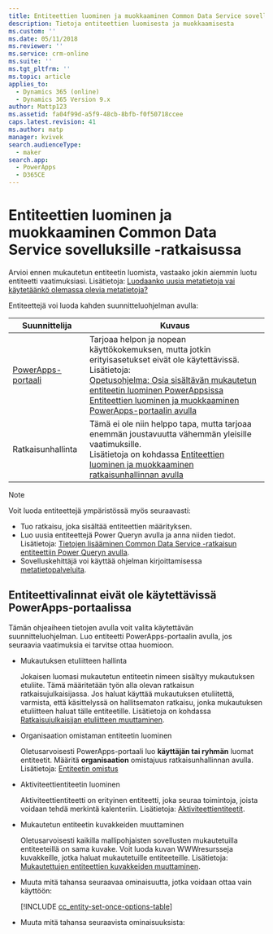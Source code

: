 ```yaml
---
title: Entiteettien luominen ja muokkaaminen Common Data Service sovelluksille -ratkaisussa | MicrosoftDocs
description: Tietoja entiteettien luomisesta ja muokkaamisesta
ms.custom: ''
ms.date: 05/11/2018
ms.reviewer: ''
ms.service: crm-online
ms.suite: ''
ms.tgt_pltfrm: ''
ms.topic: article
applies_to:
  - Dynamics 365 (online)
  - Dynamics 365 Version 9.x
author: Mattp123
ms.assetid: fa04f99d-a5f9-48cb-8bfb-f0f50718ccee
caps.latest.revision: 41
ms.author: matp
manager: kvivek
search.audienceType:
  - maker
search.app:
  - PowerApps
  - D365CE
---
```

# <a name="create-and-edit-entities-in-common-data-service-for-apps"></a>Entiteettien luominen ja muokkaaminen Common Data Service sovelluksille -ratkaisussa

Arvioi ennen mukautetun entiteetin luomista, vastaako jokin aiemmin luotu entiteetti vaatimuksiasi. Lisätietoja: [Luodaanko uusia metatietoja vai käytetäänkö olemassa olevia metatietoja?](create-edit-metadata.md#create-new-metadata-or-use-existing-metadata)

Entiteettejä voi luoda kahden suunnitteluohjelman avulla:

|Suunnittelija| Kuvaus|
|--|--|
|[PowerApps-portaali](https://web.powerapps.com/?utm_source=padocs&utm_medium=linkinadoc&utm_campaign=referralsfromdoc)|Tarjoaa helpon ja nopean käyttökokemuksen, mutta jotkin erityisasetukset eivät ole käytettävissä.<br />Lisätietoja: <br />[Opetusohjelma: Osia sisältävän mukautetun entiteetin luominen PowerAppsissa](/powerapps/maker/common-data-service/create-custom-entity)<br />[Entiteettien luominen ja muokkaaminen PowerApps-portaalin avulla](create-edit-entities-portal.md)|
|Ratkaisunhallinta|Tämä ei ole niin helppo tapa, mutta tarjoaa enemmän joustavuutta vähemmän yleisille vaatimuksille. <br />Lisätietoja on kohdassa [Entiteettien luominen ja muokkaaminen ratkaisunhallinnan avulla](create-edit-entities-solution-explorer.md)|

> [!NOTE]
> Voit luoda entiteettejä ympäristössä myös seuraavasti:
> - Tuo ratkaisu, joka sisältää entiteettien määrityksen.
> - Luo uusia entiteettejä Power Queryn avulla ja anna niiden tiedot. Lisätietoja: [Tietojen lisääminen Common Data Service -ratkaisun entiteettiin Power Queryn avulla](/powerapps/maker/common-data-service/data-platform-cds-newentity-pq).
> - Sovelluskehittäjä voi käyttää ohjelman kirjoittamisessa [metatietopalveluita](/powerapps/developer/common-data-service/use-web-services#metadata-services).


## <a name="entity-options-not-available-in-the-powerapps-portal"></a>Entiteettivalinnat eivät ole käytettävissä PowerApps-portaalissa

Tämän ohjeaiheen tietojen avulla voit valita käytettävän suunnitteluohjelman. Luo entiteetti PowerApps-portaalin avulla, jos seuraavia vaatimuksia ei tarvitse ottaa huomioon.

- Mukautuksen etuliitteen hallinta

  Jokaisen luomasi mukautetun entiteetin nimeen sisältyy mukautuksen etuliite. Tämä määritetään työn alla olevan ratkaisun ratkaisujulkaisijassa. Jos haluat käyttää mukautuksen etuliitettä, varmista, että käsittelyssä on hallitsematon ratkaisu, jonka mukautuksen etuliitteen haluat tälle entiteetille. Lisätietoja on kohdassa [Ratkaisujulkaisijan etuliitteen muuttaminen](change-solution-publisher-prefix.md).

- Organisaation omistaman entiteetin luominen

  Oletusarvoisesti PowerApps-portaali luo **käyttäjän tai ryhmän** luomat entiteetit. Määritä **organisaation** omistajuus ratkaisunhallinnan avulla. Lisätietoja: [Entiteetin omistus](types-of-entities.md#entity-ownership)

- Aktiviteettientiteetin luominen

  Aktiviteettientiteetti on erityinen entiteetti, joka seuraa toimintoja, joista voidaan tehdä merkintä kalenteriin. Lisätietoja: [Aktiviteettientiteetit](types-of-entities.md#activity-entities).

- Mukautetun entiteetin kuvakkeiden muuttaminen

  Oletusarvoisesti kaikilla mallipohjaisten sovellusten mukautetuilla entiteeteillä on sama kuvake. Voit luoda kuvan WWWresursseja kuvakkeille, jotka haluat mukautetuille entiteeteille. Lisätietoja: [Mukautettujen entiteettien kuvakkeiden muuttaminen](../model-driven-apps/change-custom-entity-icons.md). 

- Muuta mitä tahansa seuraavaa ominaisuutta, jotka voidaan ottaa vain käyttöön:

  [!INCLUDE [cc_entity-set-once-options-table](../../includes/cc_entity-set-once-options-table.md)]

- Muuta mitä tahansa seuraavista ominaisuuksista:

  <!-- Based on ../../includes/cc_entity-changeable-options-table.md 
Removed these:

  /|**Description**/|Provide a meaningful description of the purpose of the entity./|

  /|**Primary Image**/|System entities that support images will already have an **Image** field. You can choose whether to display data in this field as the image for the record by setting this field to **[None]** or **Default Image**.<br /><br /> For custom entities you must first create an image field. Each entity can have only one image field. After you create one, you can change this setting to set the primary image. More information: [Image fields](../maker/common-data-service/types-of-fields.md#image-fields) /|-->

  |Asetus   |Kuvaus  |
  |---------|---------|
  |**Käyttöoikeusryhmät**|Entiteetin ryhmän mallien luominen |
  |**Salli pikaluonti**|Sen jälkeen, kun olet luonut ja julkaissut tälle entiteetille **Pikaluontilomakkeen**, käyttäjät voivat luoda uuden tietueen siirtymisruudun **Luo**-painikkeen avulla. Lisätietoja: [Lomakkeiden luominen ja suunnittelu](../model-driven-apps/create-design-forms.md)<br /><br /> Kun tämä otetaan käyttöön mukautetussa aktiviteettientiteetissä, mukautettu aktiviteetti näkyy aktiviteettientiteettien ryhmässä, kun käyttäjät käyttävät siirtymisruudun **Luo**-painiketta. Koska aktiviteetit eivät tue pikaluontilomakkeita, mukautetun entiteetin kuvakkeen napsautuksen jälkeen käytetään päälomaketta.|
  |**Alueet, joissa tämä entiteetti näkyy**|Valitse WWW-sovelluksessa jokin käytettävissä olevista sivustokartan alueista, jolla tämä entiteetti näytetään. Tämä ei koske mallipohjaisia sovelluksia.|
  |**Seuranta**|Jos seuranta on käytössä organisaatiossa, voit tallentaa eri aikoina tehtävät entiteettitietueiden muutokset. Kun otat käyttöön entiteetin seurannan, järjestelmä alkaa seurata myös kaikkien entiteetin sisältämiä kenttiä. Voit valita tai poistaa kentät, joiden seurannan haluat ottaa käyttöön.|
  |**Muuta seurantaa**|Mahdollistaa tietojen synkronoinnin tehokkaasti määrittämällä tiedot, joita on muutettu tietojen ensimmäisen purkamisen tai edellisen synkronoinnin jälkeen.  |
  |**Väri**|Määritä mallipohjaisten sovellusten entiteetissä käytettävä väri.|
  |**Tiedostojen hallinta**|Kun organisaation tiedostojen hallinnan käyttöönottoon liittyvät tehtävät on suoritettu, voit ottaa tämän ominaisuuden käyttöön. Sen avulla entiteetti ottaa osaa integrointiin SharePointin kanssa. |
  |**Kaksoiskappaleiden tunnistus**|Jos kaksoiskappaleiden tunnistaminen on käytössä organisaatiossa, tämän ominaisuuden ottaminen käyttöön mahdollistaa kaksoiskappaleiden tunnistussääntöjen luomisen entiteetille.|
  |**Ota käyttöön mobiililaitteissa**|Määritä tämä entiteetti Dynamics 365 puhelimille ja tableteille -sovelluksen käytettäväksi. Voit määrittää tämän entiteetin myös **vain luku -tilaan mobiililaitteessa**.<br /><br /> Jos entiteetin lomakkeet vaativat tunnistetiedon, jota Dynamics 365 for phones- ja Dynamics 365 for tablets -sovellukset eivät tue, tämän asetuksen avulla voit määrittää, että mobiilisovelluksen käyttäjät eivät voi muokata näitä entiteettejä.|
  |**Ota käyttöön Phone Expressissä**|Määritä tämä entiteetti Dynamics 365 for phones- ja Dynamics 365 for tablets -sovellusten käytettäväksi.|
  |**Yhdistäminen**|Tätä entiteettiä voi käyttää yhdistämistoiminnon kanssa.|
  |**Dynamics 365 for Outlookin offline-ominaisuudet**|Määrittää, ovatko tämän entiteetin tiedot käytettävissä silloin, kun Dynamics 365 for Outlook -sovelluksessa ei ole Internet-yhteyttä.|
  |**Outlookin lukuruutu Dynamics 365 for Outlookissa**|Määrittää, näytetäänkö entiteetti Dynamics 365 for Outlook -sovelluksen lukuruudussa.|
  |**Käytä mukautettua ohjetta**|Kun tämä on käytössä, määritä ohjeen URL-osoite, joka ohjaa käyttäjille näytettäviä sivuja käyttäjien valitessa sovelluksen ohjepainikkeen. Tämän avulla saat yrityksen prosessikohtaisia ohjeita entiteetille.|


### <a name="see-also"></a>Katso myös

[Entiteettien luominen ja muokkaaminen ratkaisunhallinnan avulla](create-edit-entities-solution-explorer.md)<br />
[Opetusohjelma: Osia sisältävän mukautetun entiteetin luominen PowerAppsissa](/powerapps/maker/common-data-service/create-custom-entity)<br />
[Entiteetin muokkaaminen](edit-entities.md)<br />
[Sovelluskehittäjän dokumentaatio: Mukautetun entiteetin luominen](/dynamics365/customer-engagement/developer/org-service/create-custom-entity)
